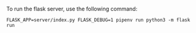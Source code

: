 To run the flask server, use the following command:

`FLASK_APP=server/index.py FLASK_DEBUG=1 pipenv run python3 -m flask run`
